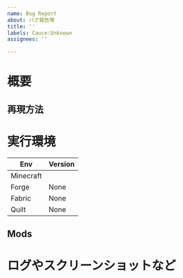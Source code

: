 ```yaml
---
name: Bug Report
about: バグ報告等
title: ''
labels: Cauce:Unknown
assignees: ''

---
```


# 概要
<!-- バグや不具合の詳細を記入してください -->

## 再現方法
<!-- バグ等の再現方法を記入してください -->

# 実行環境
<!-- バグ等が発生した際の環境を記入してください -->
<!-- ForgeやFabric等を使用していない場合は「None」を記入してください -->

|Env|Version|
|----|----|
|Minecraft||
|Forge|None|
|Fabric|None|
|Quilt|None|

## Mods
<!-- Mod Loaderを使用している際はなるべく導入している全てのMODを記入してください -->


# ログやスクリーンショットなど
<!-- スコアボードの値やスクリーンショットなどの情報があれば貼り付けてください -->
